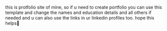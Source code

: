 this is protfolio site of mine, so if u need to create portfolio 
you can use this template and change the names and education details and all others if needed and u can also use the links in ur linkedin profiles too.
hope this helps🤗

